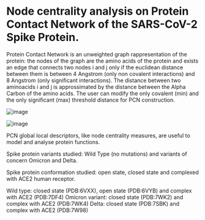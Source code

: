 # Node centrality analysis on Protein Contact Network of the SARS-CoV-2 Spike Protein.

Protein Contact Network is an unweighted graph rappresentation of the protein: the nodes of the graph are the amino acids of the protein and exists an edge that connects two nodes i and j only if the euclidean distance between them is between 4 Angstrom (only non covalent interactions) and 8 Angstrom (only significant interactions). The distance between two aminoacids i and j is approssimated by the distance between the Alpha Carbon of the amino acids. The user can modify the only covalent (min) and the only significant (max) threshold distance for PCN construction. 

![image](https://user-images.githubusercontent.com/87126937/162151753-43c6157b-028a-45e2-9aeb-dafd912d4162.png)

![image](https://user-images.githubusercontent.com/87126937/162151714-bf5ce554-14ad-4100-b4e9-6d95af19bca0.png)

PCN global local descriptors, like node centrality measures, are useful to model and analyse protein functions. 

Spike protein variants studied: Wild Type (no mutations) and variants of concern Omicron and Delta.

Spike protein conformation studied: open state, closed state and complexed with ACE2 human receptor.

Wild type: closed state (PDB:6VXX), open state (PDB:6VYB) and complex with ACE2 (PDB:7DF4)
Omicron variant: closed state (PDB:7WK2) and complex with ACE2 (PDB:7WK4)
Delta: closed state (PDB:7SBK) and complex with ACE2 (PDB:7W98)
